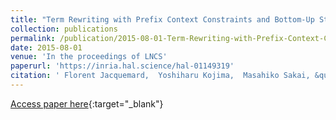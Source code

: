 ```yaml
---
title: "Term Rewriting with Prefix Context Constraints and Bottom-Up Strategies"
collection: publications
permalink: /publication/2015-08-01-Term-Rewriting-with-Prefix-Context-Constraints-and-Bottom-Up-Strategies
date: 2015-08-01
venue: 'In the proceedings of LNCS'
paperurl: 'https://inria.hal.science/hal-01149319'
citation: ' Florent Jacquemard,  Yoshiharu Kojima,  Masahiko Sakai, &quot;Term Rewriting with Prefix Context Constraints and Bottom-Up Strategies.&quot; In the proceedings of LNCS, 2015.'
---
```

[Access paper here](https://inria.hal.science/hal-01149319){:target="_blank"}
